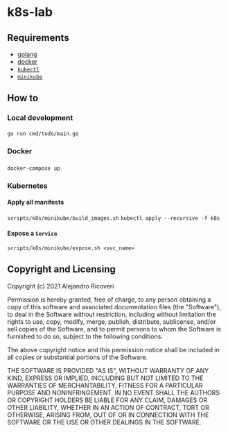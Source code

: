 # k8s-lab

## Requirements
- [golang](https://golang.org)
- [docker](https://docker.com)
- [`kubectl`](https://kubernetes.io)
- [`minikube`](https://minikube.sigs.k8s.io/)

## How to

### Local development
####
`go run cmd/todo/main.go`

### Docker

###
`docker-compose up`

### Kubernetes
#### Apply all manifests
`scripts/k8s/minikube/build_images.sh`
`kubectl apply --recursive -f k8s`

#### Expose a `Service`
`scripts/k8s/minikube/expose.sh <svc_name>`


## Copyright and Licensing
Copyright (c) 2021 Alejandro Ricoveri

Permission is hereby granted, free of charge, to any person obtaining a copy
of this software and associated documentation files (the "Software"), to deal
in the Software without restriction, including without limitation the rights
to use, copy, modify, merge, publish, distribute, sublicense, and/or sell
copies of the Software, and to permit persons to whom the Software is
furnished to do so, subject to the following conditions:

The above copyright notice and this permission notice shall be included in
all copies or substantial portions of the Software.

THE SOFTWARE IS PROVIDED "AS IS", WITHOUT WARRANTY OF ANY KIND, EXPRESS OR
IMPLIED, INCLUDING BUT NOT LIMITED TO THE WARRANTIES OF MERCHANTABILITY,
FITNESS FOR A PARTICULAR PURPOSE AND NONINFRINGEMENT. IN NO EVENT SHALL THE
AUTHORS OR COPYRIGHT HOLDERS BE LIABLE FOR ANY CLAIM, DAMAGES OR OTHER
LIABILITY, WHETHER IN AN ACTION OF CONTRACT, TORT OR OTHERWISE, ARISING FROM,
OUT OF OR IN CONNECTION WITH THE SOFTWARE OR THE USE OR OTHER DEALINGS IN
THE SOFTWARE.
